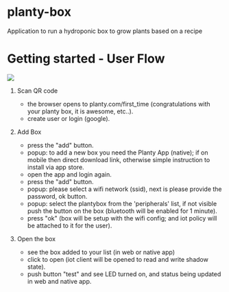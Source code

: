# planty-box
Application to run a hydroponic box to grow plants based on a recipe

# Getting started - User Flow
![](docs/images/setup-flow.png)

1. Scan QR code
    - the browser opens to planty.com/first_time (congratulations with your planty box, it is awesome, etc..).
    - create user or login (google).

2. Add Box
    - press the "add" button.
    - popup: to add a new box you need the Planty App (native); if on mobile then direct download link, otherwise simple instruction to install via app store.
    - open the app and login again.
    - press the "add" button.
    - popup: please select a wifi network (ssid), next is please provide the password, ok button.
    - popup: select the plantybox from the 'peripherals' list, if not visible push the button on the box (bluetooth will be enabled for 1 minute).
    - press "ok" (box will be setup with the wifi config; and iot policy will be attached to it for the user).

3. Open the box
    - see the box added to your list (in web or native app)
    - click to open (iot client will be opened to read and write shadow state).
    - push button "test" and see LED turned on, and status being updated in web and native app.